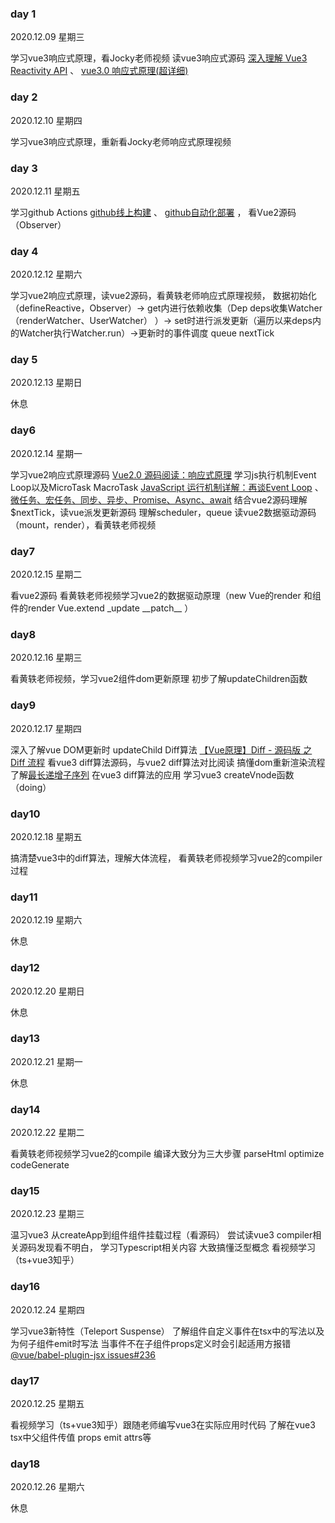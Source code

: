### day 1
2020.12.09 星期三

学习vue3响应式原理，看Jocky老师视频 读vue3响应式源码  [深入理解 Vue3 Reactivity API](https://zhuanlan.zhihu.com/p/146097763) 、 [vue3.0 响应式原理(超详细)](https://juejin.cn/post/6858899262596448270)

### day 2
2020.12.10 星期四

学习vue3响应式原理，重新看Jocky老师响应式原理视频

### day 3
2020.12.11 星期五

学习github Actions  [github线上构建](https://p3terx.com/archives/github-actions-started-tutorial.html) 、 [github自动化部署](https://frostming.com/2020/04-26/github-actions-deploy/)  ， 看Vue2源码（Observer）

### day 4
2020.12.12 星期六

学习vue2响应式原理，读vue2源码，看黄轶老师响应式原理视频，  数据初始化（defineReactive，Observer）→ get内进行依赖收集（Dep deps收集Watcher（renderWatcher、UserWatcher） ）→ set时进行派发更新（遍历以来deps内的Watcher执行Watcher.run）→更新时的事件调度 queue nextTick

### day 5
2020.12.13 星期日

休息

### day6
2020.12.14 星期一

学习vue2响应式原理源码 [Vue2.0 源码阅读：响应式原理](http://zhouweicsu.github.io/blog/2017/03/07/vue-2-0-reactivity/) 学习js执行机制Event Loop以及MicroTask MacroTask [JavaScript 运行机制详解：再谈Event Loop](http://www.ruanyifeng.com/blog/2014/10/event-loop.html) 、 [微任务、宏任务、同步、异步、Promise、Async、await](https://www.cnblogs.com/jiangyuzhen/p/11064408.html)  结合vue2源码理解$nextTick，读vue派发更新源码 理解scheduler，queue 读vue2数据驱动源码（mount，render），看黄轶老师视频

### day7
2020.12.15 星期二

看vue2源码 看黄轶老师视频学习vue2的数据驱动原理（new Vue的render 和组件的render Vue.extend  &#95;update  &#95;&#95;patch&#95;&#95; ）

### day8
2020.12.16 星期三

看黄轶老师视频，学习vue2组件dom更新原理 初步了解updateChildren函数

### day9
2020.12.17 星期四

深入了解vue DOM更新时 updateChild Diff算法  [【Vue原理】Diff - 源码版 之 Diff 流程](https://juejin.cn/post/6844903961837699079)  看vue3 diff算法源码，与vue2 diff算法对比阅读 搞懂dom重新渲染流程 了解[最长递增子序列](https://zh.wikipedia.org/wiki/%E6%9C%80%E9%95%BF%E9%80%92%E5%A2%9E%E5%AD%90%E5%BA%8F%E5%88%97) 在vue3 diff算法的应用 学习vue3 createVnode函数（doing）

### day10
2020.12.18 星期五

搞清楚vue3中的diff算法，理解大体流程， 看黄轶老师视频学习vue2的compiler过程

### day11
2020.12.19 星期六

休息

### day12
2020.12.20 星期日

休息

### day13
2020.12.21 星期一

休息

### day14
2020.12.22 星期二

看黄轶老师视频学习vue2的compile 编译大致分为三大步骤  parseHtml optimize codeGenerate 

### day15
2020.12.23 星期三

温习vue3 从createApp到组件组件挂载过程（看源码） 尝试读vue3 compiler相关源码发现看不明白， 学习Typescript相关内容 大致搞懂泛型概念 看视频学习（ts+vue3知乎）

### day16
2020.12.24 星期四

学习vue3新特性（Teleport Suspense） 了解组件自定义事件在tsx中的写法以及为何子组件emit时写法 当事件不在子组件props定义时会引起适用方报错 [@vue/babel-plugin-jsx issues#236](https://github.com/vuejs/jsx-next/issues/236)

### day17
2020.12.25 星期五

看视频学习（ts+vue3知乎）跟随老师编写vue3在实际应用时代码 了解在vue3 tsx中父组件传值 props emit attrs等

### day18
2020.12.26 星期六

休息